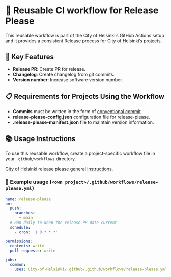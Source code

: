 # 🚀 Reusable CI workflow for Release Please

This reusable workflow is part of the City of Helsinki’s GitHub Actions setup and it provides a consistent Release process for City of Helsinki’s projects.

## 🌟 Key Features

- **Release PR**: Create PR for release.
- **Changelog**: Create changelog from git commits.
- **Version number**: Increase software version number. 

## 📋 Requirements for Projects Using the Workflow

- **Commits** must be written in the form of [conventional commit](https://www.conventionalcommits.org/en/v1.0.0/) 
- **release-please-config.json** configuration file for release-please.
- **.release-please-manifest.json** file to maintain version information.

## 📚 Usage Instructions

To use this reusable workflow, create a project-specific workflow file in your `.github/workflows` directory. 

City of Helsinki release please general [instructions](https://helsinkisolutionoffice.atlassian.net/wiki/spaces/DD/pages/8278966368/Releases+with+release-please).

### 📄 Example usage (`<own project>/.github/workflows/release-please.yml`)

```yaml
name: release-please
on:
  push:
    branches:
      - main
  # Run daily to keep the release PR date current
  schedule:
    - cron: '1 0 * * *'

permissions:
  contents: write
  pull-requests: write

jobs:
  common:
    uses: City-of-Helsinki/.github/.github/workflows/release-please.yml@main
